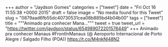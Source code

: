 
+++
author = "Jaydson Gomes"
categories = ["tweet"]
date = "Fri Oct 16 11:55:38 +0000 2015"
draft = false
image = "No media found for this Tweet"
slug = "0879aad6fb55dc40730531cea08b885bd4b04b00"
tags = ["tweet"]
title = """Animado pra conhecer Mana..."""
tweet = true
tweet_url = "https://twitter.com/jaydson/status/654989072201576449"
+++
Animado pra conhecer Manaus #FrontInManaus (@ Aeroporto Internacional de Porto Alegre / Salgado Filho (POA)) https://t.co/M4nkNl48N2
